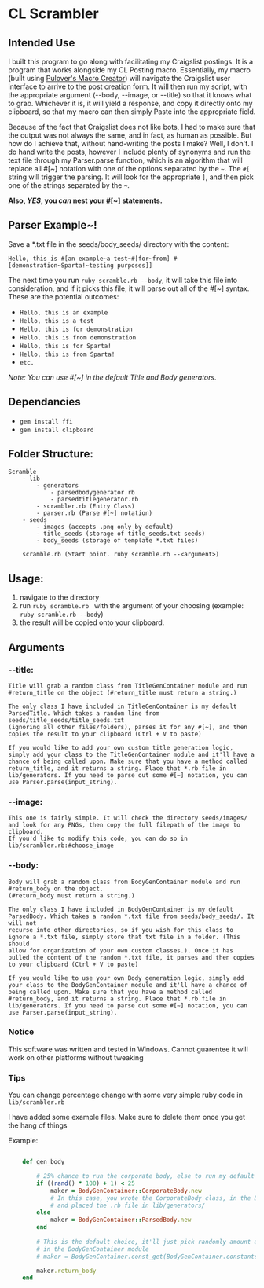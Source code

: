 # CL Scrambler
## Intended Use

I built this program to go along with facilitating my Craigslist postings. It is a program that works alongside my CL Posting macro. Essentially, my macro (built using [Pulover's Macro Creator](http://www.macrocreator.com/)) will navigate the Craigslist user interface to arrive to the post creation form. It will then run my script, with the appropriate argument (--body, --image, or --title) so that it knows what to grab. Whichever it is, it will yield a response, and copy it directly onto my clipboard, so that my macro can then simply Paste into the appropriate field. 

Because of the fact that Craigslist does not like bots, I had to make sure that the output was not always the same, and in fact, as human as possible. But how do I achieve that, without hand-writing the posts I make? Well, I don't. I do hand write the posts, however I include plenty of synonyms and run the text file through my Parser.parse function, which is an algorithm that will replace all #[~] notation with one of the options separated by the `~`. The `#[` string will trigger the parsing. It will look for the appropriate `]`, and then pick one of the strings separated by the `~`. 

**Also, _YES_, you _can_ nest your #[~] statements.**

## Parser Example~!

Save a *.txt file in the seeds/body_seeds/ directory with the content: 

`Hello, this is #[an example~a test~#[for~from] #[demonstration~Sparta!~testing purposes]]`

The next time you run `ruby scramble.rb --body`, it will take this file into consideration, and if it picks this file, it will parse out all of the #[~] syntax. These are the potential outcomes:

* `Hello, this is an example`
* `Hello, this is a test`
* `Hello, this is for demonstration`
* `Hello, this is from demonstration`
* `Hello, this is for Sparta!`
* `Hello, this is from Sparta!`
* `etc.` 

*Note: You can use #[~] in the default Title and Body generators.*

## Dependancies

* `gem install ffi`
* `gem install clipboard`

## Folder Structure:

	Scramble
		- lib
			- generators
				- parsedbodygenerator.rb
				- parsedtitlegenerator.rb
			- scrambler.rb (Entry Class)
			- parser.rb (Parse #[~] notation)
		- seeds
			- images (accepts .png only by default)
			- title_seeds (storage of title_seeds.txt seeds)
			- body_seeds (storage of template *.txt files)

		scramble.rb (Start point. ruby scramble.rb --<argument>)

## Usage:
1. navigate to the directory
2. run `ruby scramble.rb ` with the argument of your choosing (example: `ruby scramble.rb --body`)
3. the result will be copied onto your clipboard.

## Arguments

### **--title**: 

	Title will grab a random class from TitleGenContainer module and run #return_title on the object (#return_title must return a string.)

	The only class I have included in TitleGenContainer is my default ParsedTitle. Which takes a random line from seeds/title_seeds/title_seeds.txt 
	(ignoring all other files/folders), parses it for any #[~], and then copies the result to your clipboard (Ctrl + V to paste)
    
    If you would like to add your own custom title generation logic, simply add your class to the TitleGenContainer module and it'll have a chance of being called upon. Make sure that you have a method called return_title, and it returns a string. Place that *.rb file in lib/generators. If you need to parse out some #[~] notation, you can use Parser.parse(input_string).

### **--image**:

	This one is fairly simple. It will check the directory seeds/images/ and look for any PNGs, then copy the full filepath of the image to clipboard.
	If you'd like to modify this code, you can do so in lib/scrambler.rb:#choose_image

### **--body**:

	Body will grab a random class from BodyGenContainer module and run #return_body on the object.
	(#return_body must return a string.)

	The only class I have included in BodyGenContainer is my default ParsedBody. Which takes a random *.txt file from seeds/body_seeds/. It will not 
	recurse into other directories, so if you wish for this class to ignore a *.txt file, simply store that txt file in a folder. (This should
	allow for organization of your own custom classes.). Once it has pulled the content of the random *.txt file, it parses and then copies to your clipboard (Ctrl + V to paste)
    
    If you would like to use your own Body generation logic, simply add your class to the BodyGenContainer module and it'll have a chance of being called upon. Make sure that you have a method called #return_body, and it returns a string. Place that *.rb file in lib/generators. If you need to parse out some #[~] notation, you can use Parser.parse(input_string).

### Notice

This software was written and tested in Windows. Cannot guarentee it will work on other platforms without tweaking

### Tips
You can change percentage change with some very simple ruby code in `lib/scrambler.rb`

I have added some example files. Make sure to delete them once you get the hang of things

Example: 
```ruby

	def gen_body

		# 25% chance to run the corporate body, else to run my default class
		if ((rand() * 100) + 1) < 25
			maker = BodyGenContainer::CorporateBody.new 
            # In this case, you wrote the CorporateBody class, in the BodyGenContainer module,
            # and placed the .rb file in lib/generators/
		else
			maker = BodyGenContainer::ParsedBody.new
		end
		
        # This is the default choice, it'll just pick randomly amount all classes
        # in the BodyGenContainer module
		# maker = BodyGenContainer.const_get(BodyGenContainer.constants.sample).new

		maker.return_body
	end
```